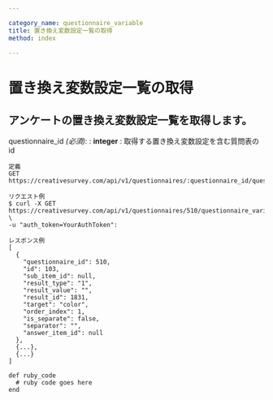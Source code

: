 ```yaml
---

category_name: questionnaire_variable
title: 置き換え変数設定一覧の取得
method: index

---
```


# 置き換え変数設定一覧の取得

## アンケートの置き換え変数設定一覧を取得します。

questionnaire_id _(必須)_:
: __integer__
: 取得する置き換え変数設定を含む質問表のid

~~~
定義
GET https://creativesurvey.com/api/v1/questionnaires/:questionnaire_id/questionnaire_variables

リクエスト例
$ curl -X GET https://creativesurvey.com/api/v1/questionnaires/510/questionnaire_variables \
-u "auth_token=YourAuthToken":

レスポンス例
[
  {
    "questionnaire_id": 510,
    "id": 103,
    "sub_item_id": null,
    "result_type": "1",
    "result_value": "",
    "result_id": 1831,
    "target": "color",
    "order_index": 1,
    "is_separate": false,
    "separator": "",
    "answer_item_id": null
  },
  {...},
  {...}
]

~~~

~~~
def ruby_code
  # ruby code goes here
end
~~~

